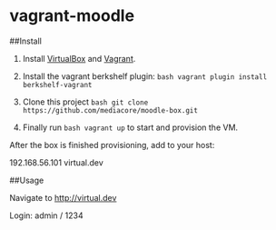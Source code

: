 vagrant-moodle
==============

##Install

1. Install [VirtualBox](https://www.virtualbox.org/) and [Vagrant](http://www.vagrantup.com/).

2. Install the vagrant berkshelf plugin: ```bash vagrant plugin install berkshelf-vagrant```

3. Clone this project ```bash git clone https://github.com/mediacore/moodle-box.git```

4. Finally run ```bash vagrant up``` to start and provision the VM.

After the box is finished provisioning, add to your host:

192.168.56.101	virtual.dev

##Usage

Navigate to http://virtual.dev

Login: admin / 1234
